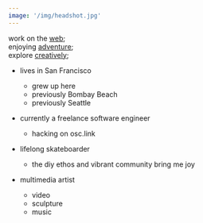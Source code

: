 ```yaml
---
image: '/img/headshot.jpg'
---
```


work on the [web](/areas/web);<br/>
enjoying [adventure](/areas/adventure);<br/>
explore [creatively](/areas/creative);<br/>

- lives in San Francisco
    - grew up here
    - previously Bombay Beach
    - previously Seattle

- currently a freelance software engineer
    - hacking on osc.link

- lifelong skateboarder
    - the diy ethos and vibrant community bring me joy

- multimedia artist
    - video
    - sculpture
    - music



